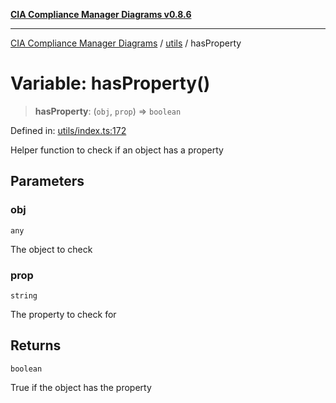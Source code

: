 [**CIA Compliance Manager Diagrams v0.8.6**](../../README.md)

***

[CIA Compliance Manager Diagrams](../../modules.md) / [utils](../README.md) / hasProperty

# Variable: hasProperty()

> **hasProperty**: (`obj`, `prop`) => `boolean`

Defined in: [utils/index.ts:172](https://github.com/Hack23/cia-compliance-manager/blob/050a250237d6f621490781dbdf95155919f35aed/src/utils/index.ts#L172)

Helper function to check if an object has a property

## Parameters

### obj

`any`

The object to check

### prop

`string`

The property to check for

## Returns

`boolean`

True if the object has the property
